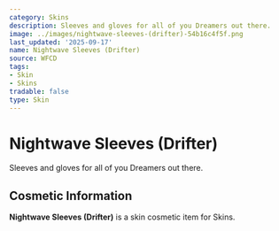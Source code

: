 ```yaml
---
category: Skins
description: Sleeves and gloves for all of you Dreamers out there.
image: ../images/nightwave-sleeves-(drifter)-54b16c4f5f.png
last_updated: '2025-09-17'
name: Nightwave Sleeves (Drifter)
source: WFCD
tags:
- Skin
- Skins
tradable: false
type: Skin
---
```


# Nightwave Sleeves (Drifter)

Sleeves and gloves for all of you Dreamers out there.

## Cosmetic Information

**Nightwave Sleeves (Drifter)** is a skin cosmetic item for Skins.

